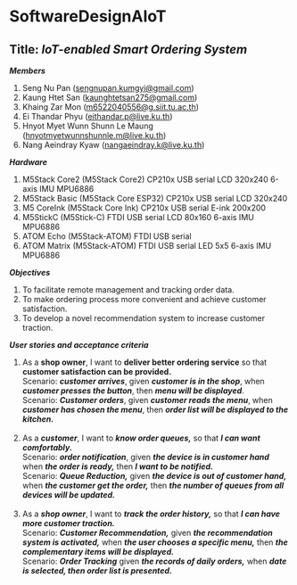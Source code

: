 # SoftwareDesignAIoT
## Title: ***IoT-enabled Smart Ordering System***

***Members***
1. Seng Nu Pan (sengnupan.kumgyi@gmail.com)
2. Kaung Htet San (kaunghtetsan275@gmail.com)
3. Khaing Zar Mon (m6522040556@g.siit.tu.ac.th)
4. Ei Thandar Phyu (eithandar.p@live.ku.th)
5. Hnyot Myet Wunn Shunn Le Maung (hnyotmyetwunnshunnle.m@live.ku.th)
6. Nang Aeindray Kyaw (nangaeindray.k@live.ku.th)

***Hardware***
1. M5Stack Core2 (M5Stack Core2)
    CP210x USB serial
    LCD 320x240
    6-axis IMU MPU6886
2. M5Stack Basic (M5Stack Core ESP32)
    CP210x USB serial
    LCD 320x240
3. M5 CoreInk (M5Stack Core Ink)
    CP210x USB serial
    E-ink 200x200
4. M5StickC (M5Stick-C)
    FTDI USB serial
    LCD 80x160
    6-axis IMU MPU6886
5. ATOM Echo (M5Stack-ATOM)
    FTDI USB serial
6. ATOM Matrix (M5Stack-ATOM)
    FTDI USB serial
    LED 5x5
    6-axis IMU MPU6886

***Objectives***
1. To facilitate remote management and tracking order data.
2. To make ordering process more convenient and achieve customer satisfaction.
3. To develop a novel recommendation system to increase customer traction.

***User stories and acceptance criteria***
1. As a **shop owner**, I want to **deliver better ordering service** so that **customer satisfaction can be provided.** <br>
    Scenario: ***customer arrives***, given ***customer is in the shop***, when ***customer presses the button***, then ***menu  will be displayed***. <br>
    Scenario: ***Customer orders***, given ***customer reads the menu***, when ***customer has chosen the menu***, then ***order list will be displayed to the kitchen.*** <br><br>
2. As a ***customer***, I want to ***know order queues,*** so that ***I can want comfortably.*** <br>
    Scenario: ***order notification***, given ***the device is in customer hand*** when ***the order is ready,*** then ***I want to be notified.*** <br>
    Scenario: ***Queue Reduction,*** given ***the device is out of customer hand,*** when ***the customer get the order,*** then ***the number of queues from all devices will be updated.*** <br><br>
3. As a ***shop owner***, I want to ***track the order history,*** so that ***I can have more customer traction.*** <br>
    Scenario: ***Customer Recommendation,*** given ***the recommendation system is activated,*** when ***the user chooses a specific menu,*** then ***the complementary items will be displayed.*** <br>
    Scenario: ***Order Tracking*** given ***the records of daily orders,*** when ***date is selected, then order list is presented.*** <br><br>
